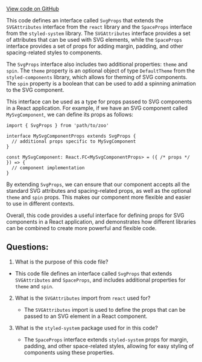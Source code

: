 [View code on GitHub](zoo-labs/zoo/blob/master/core/src/components/Svg/types.ts)

This code defines an interface called `SvgProps` that extends the `SVGAttributes` interface from the `react` library and the `SpaceProps` interface from the `styled-system` library. The `SVGAttributes` interface provides a set of attributes that can be used with SVG elements, while the `SpaceProps` interface provides a set of props for adding margin, padding, and other spacing-related styles to components.

The `SvgProps` interface also includes two additional properties: `theme` and `spin`. The `theme` property is an optional object of type `DefaultTheme` from the `styled-components` library, which allows for theming of SVG components. The `spin` property is a boolean that can be used to add a spinning animation to the SVG component.

This interface can be used as a type for props passed to SVG components in a React application. For example, if we have an SVG component called `MySvgComponent`, we can define its props as follows:

```
import { SvgProps } from 'path/to/zoo'

interface MySvgComponentProps extends SvgProps {
  // additional props specific to MySvgComponent
}

const MySvgComponent: React.FC<MySvgComponentProps> = ({ /* props */ }) => {
  // component implementation
}
```

By extending `SvgProps`, we can ensure that our component accepts all the standard SVG attributes and spacing-related props, as well as the optional `theme` and `spin` props. This makes our component more flexible and easier to use in different contexts.

Overall, this code provides a useful interface for defining props for SVG components in a React application, and demonstrates how different libraries can be combined to create more powerful and flexible code.
## Questions: 
 1. What is the purpose of this code file?
   - This code file defines an interface called `SvgProps` that extends `SVGAttributes` and `SpaceProps`, and includes additional properties for `theme` and `spin`.

2. What is the `SVGAttributes` import from `react` used for?
   - The `SVGAttributes` import is used to define the props that can be passed to an SVG element in a React component.

3. What is the `styled-system` package used for in this code?
   - The `SpaceProps` interface extends `styled-system` props for margin, padding, and other space-related styles, allowing for easy styling of components using these properties.